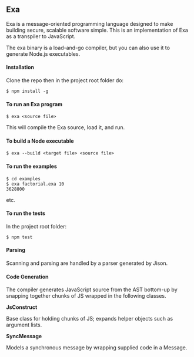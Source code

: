 ## Exa

Exa is a message-oriented programming language designed to make building secure, scalable software simple. This is an implementation of Exa as a transpiler to JavaScript.

The exa binary is a load-and-go compiler, but you can also use it to generate Node.js executables.

#### Installation

Clone the repo then in the project root folder do:

    $ npm install -g

#### To run an Exa program

    $ exa <source file>

This will compile the Exa source, load it, and run.

#### To build a Node executable

    $ exa --build <target file> <source file>

#### To run the examples

	$ cd examples
	$ exa factorial.exa 10
	3628800
	
etc.

#### To run the tests 

In the project root folder:

    $ npm test

#### Parsing

Scanning and parsing are handled by a parser generated by Jison.

#### Code Generation

The compiler generates JavaScript source from the AST bottom-up by snapping together chunks of JS wrapped in the following classes.

**JsConstruct**

Base class for holding chunks of JS; expands helper objects such as argument lists.

**SyncMessage**

Models a synchronous message by wrapping supplied code in a Message.